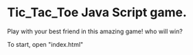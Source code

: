 # Tic_Tac_Toe Java Script game.
Play with your best friend in this amazing game! who will win? 

To start, open "index.html"

